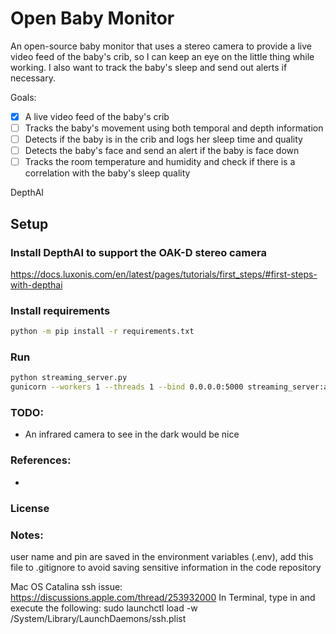 # Open Baby Monitor

An open-source baby monitor that uses a stereo camera to provide a live video feed of the baby's crib, so I can keep an eye on the little thing while working. I also want to track the baby's sleep and send out alerts if necessary.

Goals:
 - [x] A live video feed of the baby's crib
 - [ ] Tracks the baby's movement using both temporal and depth information
 - [ ] Detects if the baby is in the crib and logs her sleep time and quality
 - [ ] Detects the baby's face and send an alert if the baby is face down
 - [ ] Tracks the room temperature and humidity and check if there is a correlation with the baby's sleep quality

DepthAI


## Setup

### Install DepthAI to support the OAK-D stereo camera
https://docs.luxonis.com/en/latest/pages/tutorials/first_steps/#first-steps-with-depthai

### Install requirements
```bash
python -m pip install -r requirements.txt
```

### Run

```bash
python streaming_server.py
gunicorn --workers 1 --threads 1 --bind 0.0.0.0:5000 streaming_server:app
```


### TODO:
 - An infrared camera to see in the dark would be nice


### References:
 -

### License


### Notes:

user name and pin are saved in the environment variables (.env), add this file to .gitignore to avoid saving sensitive information in the code repository



Mac OS Catalina ssh issue: https://discussions.apple.com/thread/253932000
In Terminal, type in and execute the following:
sudo launchctl load -w /System/Library/LaunchDaemons/ssh.plist
